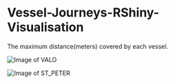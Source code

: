 # Vessel-Journeys-RShiny-Visualisation

The maximum distance(meters) covered by each vessel.

![Image of VALO](https://i.ibb.co/56Gw5hL/Screen-Shot-2020-10-05-at-11-04-43-pm.png)


![Image of ST_PETER](https://i.ibb.co/FmCG98X/Screen-Shot-2020-10-05-at-11-10-17-pm.png)
